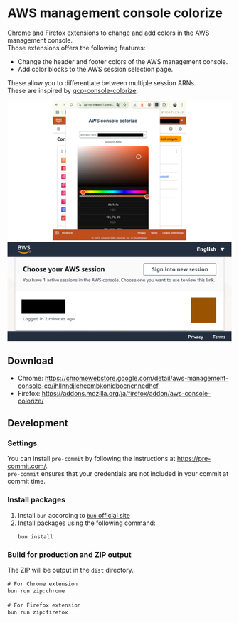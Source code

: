 # AWS management console colorize

Chrome and Firefox extensions to change and add colors in the AWS management console.  
Those extensions offers the following features:

- Change the header and footer colors of the AWS management console.
- Add color blocks to the AWS session selection page.

These allow you to differentiate between multiple session ARNs.  
These are inspired by [gcp-console-colorize](https://github.com/yfuruyama/gcp-console-colorize).

![A screenshot in the AWS management console](screenshots/management_console.png)
![A screenshot in the AWS session selection page](screenshots/session_selection_page.png)

## Download

- Chrome: <https://chromewebstore.google.com/detail/aws-management-console-co/ihllnndjleheembkonidbocncnnedhcf>
- Firefox: <https://addons.mozilla.org/ja/firefox/addon/aws-console-colorize/>

## Development

### Settings

You can install `pre-commit` by following the instructions at <https://pre-commit.com/>.  
`pre-commit` ensures that your credentials are not included in your commit at commit time.

### Install packages

1. Install `bun` according to [`bun` official site](https://bun.sh/docs/installation)
2. Install packages using the following command:
   ```Shell
   bun install
   ```

### Build for production and ZIP output

The ZIP will be output in the `dist` directory.

```shell
# For Chrome extension
bun run zip:chrome

# For Firefox extension
bun run zip:firefox
```
